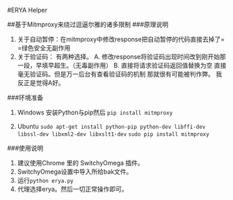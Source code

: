 #ERYA Helper

##基于Mitmproxy来绕过逗逼尔雅的诸多限制
###原理说明
1. 关于自动暂停：在mitmproxy中修改response把自动暂停的代码直接去掉了= =绿色安全无副作用
2. 关于验证码： 有两种选择。
A. 修改response将验证码出现时间改到刚开始那一段，早填早超生。（无毒副作用）
B. 直接将请求验证码返回值替换为空 直接毫无验证码。但是万一后台有查看验证码的机制 那就很有可能被判作弊。
我反正是觉得A好。

###环境准备
1. Windows
安装Python与pip然后
`pip install mitmproxy`

2. Ubuntu 
`sudo apt-get install python-pip python-dev libffi-dev libssl-dev libxml2-dev libxslt1-dev`
`sudo pip install mitmproxy`

###使用说明
1. 建议使用Chrome 里的 SwitchyOmega 插件。
2. SwitchyOmega设置中导入所给bak文件。
3. 运行`python erya.py`
4. 代理选择erya。然后一切正常操作即可。


